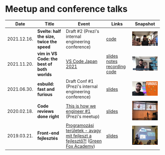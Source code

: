 # Meetup and conference talks

| Date | Title | Event | Links | Snapshot |
|-|-|-|-|-|
| 2021.12.16. | **Svelte: half the size, twice the speed** | Draft #2 (Prezi's internal engineering conference) | [code](https://github.com/endreymarcell/svelte-half-twice) | ![](img/2021-12-16-svelte-half-twice.png) |
| 2021.11.20. | **vim in VS Code: the best of both worlds** | [VS Code Japan 2021](https://vscodejp.github.io/conf2021/en/) | [slides](https://prezi.com/view/WyTKgyN0lBwcKcUgZUab/)  [notes](https://github.com/endreymarcell/dicta/blob/master/getting-started-with-vim.md)  [recording](https://youtu.be/f83bAeiH9qA)  [code](https://github.com/endreymarcell/dicta) | ![](img/2021-11-20-vim-in-vscode.png) |
| 2021.06.30. | **esbuild: fast and furious** | Draft Conf #1 (Prezi's internal engineering conference) | [slides](https://prezi.com/view/RXhtnaGOzB6laSRHxb91/) | ![](img/2021-06-30-esbuild.png) |
| 2020.02.18. | **Code reviews done right** | [This is how we engineer #1](https://www.meetup.com/prezi-product-talks-budapest/events/268533401/) (Prezi's meetup) | [slides](https://prezi.com/view/e8igpKuVtMU6CV6DqYPc/) | ![](img/2020-02-18-code-reviews.png) |
| 2019.03.21. | **Front-end fejlesztés** | [Programozási területek - avagy mit fejleszt a fejlesztő?!](https://www.facebook.com/events/272773073616894) ([Green Fox Academy](https://www.greenfoxacademy.com/en/home)) | [slides](https://prezi.com/view/IOzfJt9DhzPkOVNE0Y0U/) | ![](img/2019-03-21-front-end.png) |
